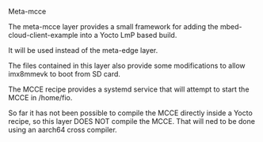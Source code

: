 Meta-mcce

The meta-mcce layer provides a small framework for adding the mbed-cloud-client-example into a Yocto LmP based build.

It will be used instead of the meta-edge layer.

The files contained in this layer also provide some modifications to allow imx8mmevk to boot from SD card.

The MCCE recipe provides a systemd service that will attempt to start the MCCE in /home/fio. 

So far it has not been possible to compile the MCCE directly inside a Yocto recipe, so this layer DOES NOT compile the MCCE. That will ned to be done using an aarch64 cross compiler.

